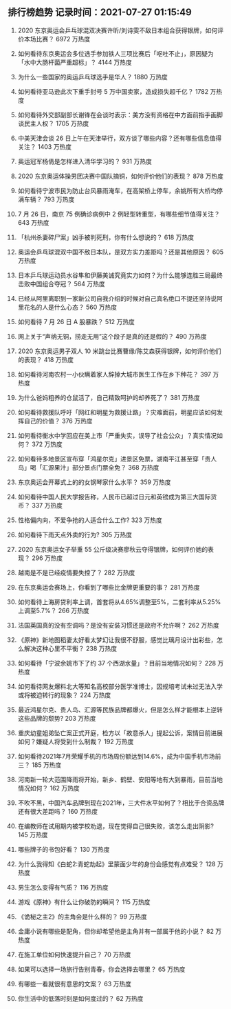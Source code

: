 
## 排行榜趋势 记录时间：2021-07-27 01:15:49
  
  1. 2020 东京奥运会乒乓球混双决赛许昕/刘诗雯不敌日本组合获得银牌，如何评价本场比赛？ 6972 万热度
    
  2. 如何看待东京奥运会多位选手参加铁人三项比赛后「呕吐不止」，原因疑为「水中大肠杆菌严重超标」？ 4144 万热度
    
  3. 为什么一些国家的奥运乒乓球选手是华人？ 1880 万热度
    
  4. 如何看待亚马逊此次下重手封号 5 万中国卖家，造成损失超千亿？ 1782 万热度
    
  5. 如何看待外交部副部长谢锋在会谈时表示：美方没有资格在中方面前指手画脚谈民主人权？ 1705 万热度
    
  6. 中美天津会谈 26 日上午在天津举行，双方谈了哪些内容？还有哪些信息值得关注？ 1403 万热度
    
  7. 奥运冠军杨倩是怎样进入清华学习的？ 931 万热度
    
  8. 2020 东京奥运体操男团决赛中国队摘铜，如何评价他们的表现？ 878 万热度
    
  9. 如何看待宁波市民为防止台风暴雨淹车，在高架桥上停车，余姚所有大桥均停满车辆？ 793 万热度
    
  10. 7 月 26 日，南京 75 例确诊病例中 2 例轻型转重型，有哪些细节值得关注？ 643 万热度
    
  11. 「杭州杀妻碎尸案」凶手被判死刑，你有什么想说的？ 618 万热度
    
  12. 奥运会乒乓球混双中国不敌日本队，是双方实力差距吗？还是其他原因？ 605 万热度
    
  13. 日本乒乓球运动员水谷隼和伊藤美诚究竟实力如何？为什么能够连胜三局最终击败中国组合夺冠？ 564 万热度
    
  14. 已经从阿里离职到一家新公司自我介绍的时候对自己真名绝口不提还坚持说阿里花名的人是什么心态？ 560 万热度
    
  15. 如何看待 7 月 26 日 A 股暴跌？ 512 万热度
    
  16. 网上关于“声纳无铜，捞走无用”这个段子是真的还是假的？ 490 万热度
    
  17. 2020 东京奥运男子双人 10 米跳台比赛曹缘/陈艾森获得银牌，如何评价他们的表现？ 418 万热度
    
  18. 如何看待河南农村一小伙瞒着家人辞掉大城市医生工作在乡下种花？ 397 万热度
    
  19. 为什么爸妈粗养的仓鼠活了，自己精致呵护的却养死了？ 381 万热度
    
  20. 如何看待救援队呼吁「网红和明星为救援让路」？灾难面前，明星应该如何发挥自己的价值？ 376 万热度
    
  21. 如何看待衡水中学回应在美上市「严重失实，误导了社会公众」？真实情况如何？ 372 万热度
    
  22. 如何看待多地景区宣布穿「鸿星尔克」进景区免票，湖南平江甚至穿「贵人鸟」喝「汇源果汁」部分景点门票全免？ 368 万热度
    
  23. 东京奥运会开幕式上的的女钢琴家什么水平？ 359 万热度
    
  24. 如何看待中国人民大学报告称，人民币已超过日元和英镑成为第三大国际货币？ 337 万热度
    
  25. 性格偏内向，不爱争抢的人适合什么工作? 323 万热度
    
  26. 如何看待下雨天点外卖的行为? 305 万热度
    
  27. 2020 东京奥运女子举重 55 公斤级决赛廖秋云夺得银牌，如何评价她的表现？ 296 万热度
    
  28. 越南是不是已经疫情要失控了？ 282 万热度
    
  29. 在东京奥运会赛场上，你看到了哪些比金牌更重要的事？ 281 万热度
    
  30. 如何看待上海房贷利率上调，首套将从4.65%调整至5%，二套利率从5.25%上调至5.7%？ 266 万热度
    
  31. 法国英国真的没有空调吗？是没有安装习惯还是政府不允许啊？ 262 万热度
    
  32. 《原神》新地图稻妻太好看太梦幻让我很不舒服，感觉比璃月设计出彩些，怎么解决这种心里不平衡？ 238 万热度
    
  33. 如何看待「宁波余姚市下了约 37 个西湖水量」？目前当地情况如何？ 228 万热度
    
  34. 如何看待网友爆料北大等知名高校部分医学准博士，因规培考试未过无法入学或将被迫转行的现象？ 224 万热度
    
  35. 最近鸿星尔克、贵人鸟、汇源等民族品牌都爆火，但是怎么样才能根本上逆转这些品牌的颓势? 203 万热度
    
  36. 重庆幼童姐弟坠亡案正式开庭，检方以「故意杀人」提起公诉，案情目前进展如何？嫌疑人将受到什么制裁？ 192 万热度
    
  37. 如何看待2021年7月荣耀手机的市场周份额达到14.6%，成为中国手机市场前三？ 185 万热度
    
  38. 河南新一轮大范围降雨将开始，新乡、鹤壁、安阳等地有大到暴雨，目前当地情况如何？ 162 万热度
    
  39. 不吹不黑，中国汽车品牌到现在2021年，三大件水平如何了？相比于合资品牌还有很大差距吗？ 160 万热度
    
  40. 在编教师在试用期内被学校劝退，现在觉得自己很失败，该怎么走出阴影? 145 万热度
    
  41. 哪些牌子的书包好看？ 130 万热度
    
  42. 为什么我得知《白蛇2:青蛇劫起》里蒙面少年的身份会感觉有点难受？ 128 万热度
    
  43. 男生怎么变得有气质？ 116 万热度
    
  44. 游戏《原神》有什么让你破防的瞬间？ 115 万热度
    
  45. 《诡秘之主2》的主角会是什么样的？ 99 万热度
    
  46. 金庸小说有哪些是配角，但你却希望他是主角并有一部属于他的小说？ 82 万热度
    
  47. 在施工单位如何快速提升自己？ 70 万热度
    
  48. 如果可以选择一场旅行告别青春，你会选择去哪里？ 65 万热度
    
  49. 有哪些一看就很有意思的文案？ 63 万热度
    
  50. 你生活中的低落时刻是如何度过的？ 62 万热度
    